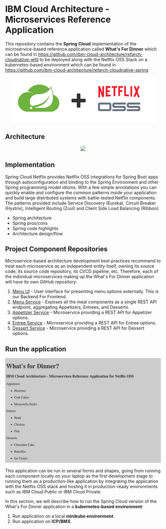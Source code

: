 # IBM Cloud Architecture - Microservices Reference Application

This repository contains the **Spring Cloud** implementation of the microservice-based reference application called **What's For Dinner** which can be found in https://github.com/ibm-cloud-architecture/refarch-cloudnative-wfd to be deployed along with the Netflix OSS Stack on a kubernetes-based environment which can be found in https://github.com/ibm-cloud-architecture/refarch-cloudnative-spring

<p align="center">
  <a href="https://cloud.spring.io/spring-cloud-netflix/">
    <img src="static/imgs/spring-cloud-netflix.png">
  </a>
</p>

## Architecture

<p align="center">
<img src="static/imgs/spring-cloud-architecture.png">
</p>

## Implementation

Spring Cloud Netflix provides Netflix OSS integrations for Spring Boot apps through autoconfiguration and binding to the Spring Environment and other Spring programming model idioms. With a few simple annotations you can quickly enable and configure the common patterns inside your application and build large distributed systems with battle-tested Netflix components. The patterns provided include Service Discovery (Eureka), Circuit Breaker (Hystrix), Intelligent Routing (Zuul) and Client Side Load Balancing (Ribbon).

- Spring architecture
- Spring pros/cons
- Spring code highlights
- Architecture design/flow

## Project Component Repositories

Microservice-based architecture development best practices recommend to treat each microservice as an independent entity itself, owning its source code, its source code repository, its CI/CD pipeline, etc. Therefore, each of the individual microservices making up the What's For Dinner application will have its own GitHub repository:

1. [Menu UI](https://github.com/ibm-cloud-architecture/refarch-cloudnative-wfd-ui/tree/spring-cloud) - User interface for presenting menu options externally. This is our Backend For Frontend.
2. [Menu Service](https://github.com/ibm-cloud-architecture/refarch-cloudnative-wfd-menu/tree/spring-cloud) - Exposes all the meal components as a single REST API endpoint, aggregating Appetizers, Entrees, and Desserts.
3. [Appetizer Service](https://github.com/ibm-cloud-architecture/refarch-cloudnative-wfd-appetizer/tree/spring-cloud) - Microservice providing a REST API for Appetizer options.
4. [Entree Service](https://github.com/ibm-cloud-architecture/refarch-cloudnative-wfd-entree/tree/spring-cloud) - Microservice providing a REST API for Entree options.
5. [Dessert Service](https://github.com/ibm-cloud-architecture/refarch-cloudnative-wfd-dessert/tree/spring-cloud) - Microservice providing a REST API for Dessert options.

## Run the application

![Application](static/imgs/main_readme/application.png)

This application can be run in several forms and shapes, going from running each component locally on your laptop as the first development stage to running them as a production-like application by integrating the application with the Netflix OSS stack and hosting it in production-ready environments such as IBM Cloud Public or IBM Cloud Private.

In this section, we will describe how to run the Spring Cloud version of the What's For Dinner application in a **kubernetes-based environment**:

1. Run application on a local **minikube environment**.
2. Run application on **ICP/BMX**.
